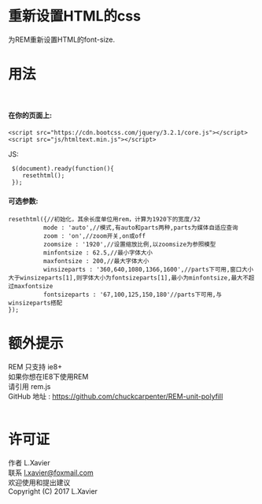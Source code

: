 # 重新设置HTML的css
为REM重新设置HTML的font-size.


# 用法
 
#### 在你的页面上:

```
<script src="https://cdn.bootcss.com/jquery/3.2.1/core.js"></script>
<script src="js/htmltext.min.js"></script>
```

JS:

```
 $(document).ready(function(){
    resethtml();
 });
```

#### 可选参数:

```
resethtml({//初始化，其余长度单位用rem，计算为1920下的宽度/32
    	  mode : 'auto',//模式,有auto和parts两种,parts为媒体自适应查询
    	  zoom : 'on',//zoom开关,on或off
    	  zoomsize : '1920',//设置缩放比例,以zoomsize为参照模型
          minfontsize : 62.5,//最小字体大小
          maxfontsize : 200,//最大字体大小
          winsizeparts : '360,640,1080,1366,1600',//parts下可用,窗口大小大于winsizeparts[1],则字体大小为fontsizeparts[1],最小为minfontsize,最大不超过maxfontsize
          fontsizeparts : '67,100,125,150,180'//parts下可用,与winsizeparts搭配
});
```

# 额外提示

REM 只支持 ie8+<br />
如果你想在IE8下使用REM<br />
请引用 rem.js<br />
GitHub 地址 : https://github.com/chuckcarpenter/REM-unit-polyfill<br />
 

# 许可证

作者 L.Xavier<br />
联系 l.xavier@foxmail.com<br />
欢迎使用和提出建议<br />
Copyright (C) 2017  L.Xavier<br />
